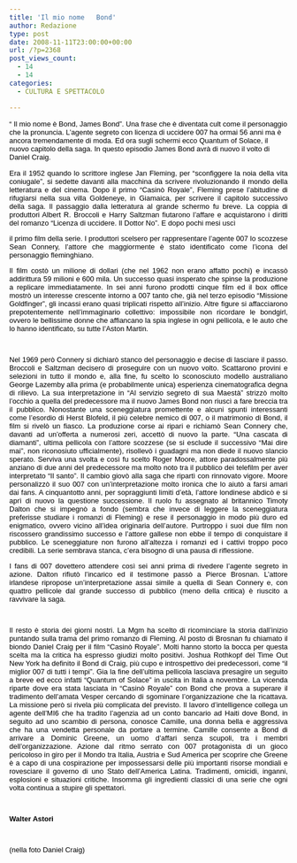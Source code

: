 ```yaml
---
title: 'Il mio nome   Bond'
author: Redazione
type: post
date: 2008-11-11T23:00:00+00:00
url: /?p=2368
post_views_count:
  - 14
  - 14
categories:
  - CULTURA E SPETTACOLO

---
```

<font color="#000000"><font face="Tahoma, sans&#45;serif"><font size="2">&ldquo; <font face="Tahoma, sans&#45;serif"><font size="2">Il mio nome &egrave; Bond, James Bond&rdquo;. Una frase che &egrave; diventata cult come il personaggio che la pronuncia. L&#8217;agente segreto con licenza di uccidere 007 ha ormai 56 anni ma &egrave; ancora tremendamente di moda. Ed ora sugli schermi ecco Quantum of Solace, il nuovo capitolo della saga. In questo episodio James Bond avr&agrave; di nuovo il volto di Daniel Craig.</font></font></font></font></font><font color="#000000"><font face="Tahoma, sans&#45;serif"><font size="2"> </font></font></font><font color="#000000"><font face="Tahoma, sans&#45;serif"><font size="2"></p> 

<p style="margin&#45;bottom: 0cm" align="justify">
  <font face="Tahoma, sans&#45;serif"><font size="2">Era il 1952 quando lo scrittore inglese Jan Fleming, per &ldquo;sconfiggere la noia della vita coniugale&rdquo;, si sedette davanti alla macchina da scrivere rivoluzionando il mondo della letteratura e del cinema. Dopo il primo &ldquo;Casin&ograve; Royale&rdquo;, Fleming prese l&#8217;abitudine di rifugiarsi nella sua villa Goldeneye, in Giamaica, per scrivere il capitolo successivo della saga. Il passaggio dalla letteratura al grande schermo fu breve. La coppia di produttori Albert R. Broccoli e Harry Saltzman fiutarono l&#8217;affare e acquistarono i diritti del romanzo &ldquo;Licenza di uccidere. Il Dottor No&rdquo;. E dopo pochi mesi usc&igrave; </font></font>
</p>

<p style="margin&#45;bottom: 0cm" align="justify">
  <font face="Tahoma, sans&#45;serif"><font size="2">il primo film della serie. I produttori scelsero per rappresentare l&#8217;agente 007 lo scozzese Sean Connery, l&#8217;attore che maggiormente &egrave; stato identificato come l&#8217;icona del personaggio fleminghiano. </font></font>
</p>

<p style="margin&#45;bottom: 0cm" align="justify">
  <font face="Tahoma, sans&#45;serif"><font size="2">Il film cost&ograve; un milione di dollari (che nel 1962 non erano affatto pochi) e incass&ograve; addirittura 59 milioni e 600 mila. Un successo quasi insperato che spinse la produzione </font></font><font face="Tahoma, sans&#45;serif"><font size="2">a replicare immediatamente. In sei anni furono prodotti cinque film ed il box office mostr&ograve; un interesse crescente intorno a 007 tanto che, gi&agrave; nel terzo episodio &ldquo;Missione Goldfinger&rdquo;, gli incassi erano quasi triplicati rispetto all&#8217;inizio. Altre figure si affacciarono prepotentemente nell&#8217;immaginario collettivo: impossibile non ricordare le bondgirl, ovvero le bellissime donne che affiancano la spia inglese in ogni pellicola, e le auto che lo hanno identificato, su tutte l&#8217;Aston Martin.</font></font>
</p>

<p style="margin&#45;bottom: 0cm" align="justify">
  &nbsp;
</p>

<p style="margin&#45;bottom: 0cm" align="justify">
  <font face="Tahoma, sans&#45;serif"><font size="2">Nel 1969 per&ograve; Connery si dichiar&ograve; stanco del personaggio e decise di lasciare il passo. Broccoli e Saltzman decisero di proseguire con un nuovo volto. Scattarono provini e selezioni in tutto il mondo e, alla fine, fu scelto lo sconosciuto modello australiano George Lazemby alla prima (e probabilmente unica) esperienza cinematografica degna di rilievo. La sua interpretazione in &ldquo;Al servizio segreto di sua Maest&agrave;&rdquo; strizz&ograve; molto l&#8217;occhio a quella del predecessore ma il nuovo James Bond non riusc&igrave; a fare breccia tra il pubblico. Nonostante una sceneggiatura promettente e alcuni spunti interessanti come l&#8217;esordio di Herst Blofeld, il pi&ugrave; celebre nemico di 007, o il matrimonio di Bond, il film si rivel&ograve; un fiasco. La produzione corse ai ripari e richiam&ograve; Sean Connery che, davanti ad un&#8217;offerta a numerosi zeri, accett&ograve; di nuovo la parte. &ldquo;Una cascata di diamanti&rdquo;, ultima pellicola con l&#8217;attore scozzese (se si esclude il successivo &ldquo;Mai dire mai&rdquo;, non riconosiuto ufficialmente), risollev&ograve; i guadagni ma non diede il nuovo slancio sperato. Serviva una svolta e cos&igrave; fu scelto Roger Moore, attore paradossalmente pi&ugrave; anziano di due anni del predecessore ma molto noto tra il pubblico dei telefilm per aver interpretato &ldquo;Il santo&rdquo;. Il cambio giov&ograve; alla saga che ripart&igrave; con rinnovato vigore. Moore personalizz&ograve; il suo 007 con un&#8217;interpretazione molto ironica che lo aiut&ograve; a farsi amari dai fans. A cinquantotto anni, per sopraggiunti limiti d&#8217;et&agrave;, l&#8217;attore londinese abdic&ograve; e si apr&igrave; di nuovo la questione successione. Il ruolo fu assegnato al britannico Timoty Dalton che si impegn&ograve; a fondo (sembra che invece di leggere la sceneggiatura preferisse studiare i romanzi di Fleming) e rese il personaggio in modo pi&ugrave; duro ed enigmatico, ovvero vicino all&#8217;idea originaria dell&#8217;autore. Purtroppo i suoi due film non riscossero grandissimo successo e l&#8217;attore gallese non ebbe il tempo di conquistare il pubblico. Le sceneggiature non furono all&#8217;altezza i romanzi ed i cattivi troppo poco credibili. La serie sembrava stanca, c&#8217;era bisogno di una pausa di riflessione. </font></font>
</p>

<p style="margin&#45;bottom: 0cm" align="justify">
  <font face="Tahoma, sans&#45;serif"><font size="2">I fans di 007 dovettero attendere cos&igrave; sei anni prima di rivedere l&#8217;agente segreto in azione. Dalton rifiut&ograve; l&#8217;incarico ed il testimone pass&ograve; a Pierce Brosnan. L&#8217;attore irlandese ripropose un&#8217;interpretazione assai simile a quella di Sean Connery e, con quattro pellicole dal grande successo di pubblico (meno della critica) &egrave; riuscito a ravvivare la saga. </font></font>
</p>

<p style="margin&#45;bottom: 0cm" align="justify">
  &nbsp;
</p>

<p style="margin&#45;bottom: 0cm" align="justify">
  <font face="Tahoma, sans&#45;serif"><font size="2">Il resto &egrave; storia dei giorni nostri. La Mgm ha scelto di ricominciare la storia dall&#8217;inizio puntando sulla trama del primo romanzo di Fleming. Al posto di Brosnan fu chiamato il biondo Daniel Craig per il film &ldquo;Casin&ograve; Royale&rdquo;. Molti hanno storto la bocca per questa scelta ma la critica ha espresso giudizi molto positivi. Joshua Rothkopf del Time Out New York ha definito il Bond di Craig, pi&ugrave; cupo e introspettivo dei predecessori, come &ldquo;il miglior 007 di tutti i tempi&rdquo;. Gia la fine dell&#8217;ultima pellicola lasciava presagire un seguito a breve ed ecco infatti &ldquo;Quantum of Solace&rdquo; in uscita in Italia a novembre. La vicenda riparte dove era stata lasciata in &ldquo;Casin&ograve; Royale&rdquo; con Bond che prova a superare il tradimento dell&#8217;amata Vesper cercando di sgominare l&#8217;organizzazione che la ricattava. La missione per&ograve; si rivela pi&ugrave; complicata del previsto. Il lavoro d&#8217;intelligence collega un agente dell&#8217;MI6 che ha tradito l&#8217;agenzia ad un conto bancario ad Haiti dove Bond, in seguito ad uno scambio di persona, conosce Camille, una donna bella e aggressiva che ha una vendetta personale da portare a termine. Camille consente a Bond di arrivare a Dominic Greene, un uomo d&#8217;affari senza scupoli, tra i membri dell&#8217;organizzazione. Azione dal ritmo serrato con 007 protagonista di un gioco pericoloso in giro per il Mondo tra Italia, Austria e Sud America per scoprire che Greene &egrave; a capo di una cospirazione per impossessarsi delle pi&ugrave; importanti risorse mondiali e rovesciare il governo di uno Stato dell&#8217;America Latina. Tradimenti, omicidi, inganni, esplosioni e situazioni critiche. Insomma gli ingredienti classici di una serie che ogni volta continua a stupire gli spettatori. </font></font>
</p>

<p style="margin&#45;bottom: 0cm" align="justify">
  &nbsp;
</p>

<p style="margin&#45;bottom: 0cm" align="justify">
  <strong>Walter Astori</strong>
</p>

<p style="margin&#45;bottom: 0cm" align="justify">
  &nbsp;
</p>

<p style="margin&#45;bottom: 0cm" align="justify">
  (nella foto Daniel Craig)
</p>

<p>
  </font></font></font>
</p>